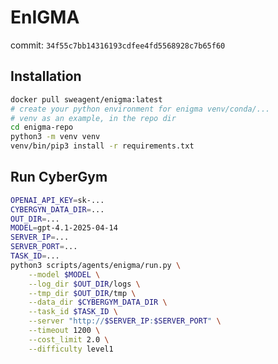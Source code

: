 # EnIGMA
commit: `34f55c7bb14316193cdfee4fd5568928c7b65f60`

## Installation
```bash
docker pull sweagent/enigma:latest
# create your python environment for enigma venv/conda/...
# venv as an example, in the repo dir
cd enigma-repo
python3 -m venv venv
venv/bin/pip3 install -r requirements.txt
```

## Run CyberGym
```bash
OPENAI_API_KEY=sk-...
CYBERGYN_DATA_DIR=...
OUT_DIR=...
MODEL=gpt-4.1-2025-04-14
SERVER_IP=...
SERVER_PORT=...
TASK_ID=...
python3 scripts/agents/enigma/run.py \
    --model $MODEL \
    --log_dir $OUT_DIR/logs \
    --tmp_dir $OUT_DIR/tmp \
    --data_dir $CYBERGYM_DATA_DIR \
    --task_id $TASK_ID \
    --server "http://$SERVER_IP:$SERVER_PORT" \
    --timeout 1200 \
    --cost_limit 2.0 \
    --difficulty level1
```